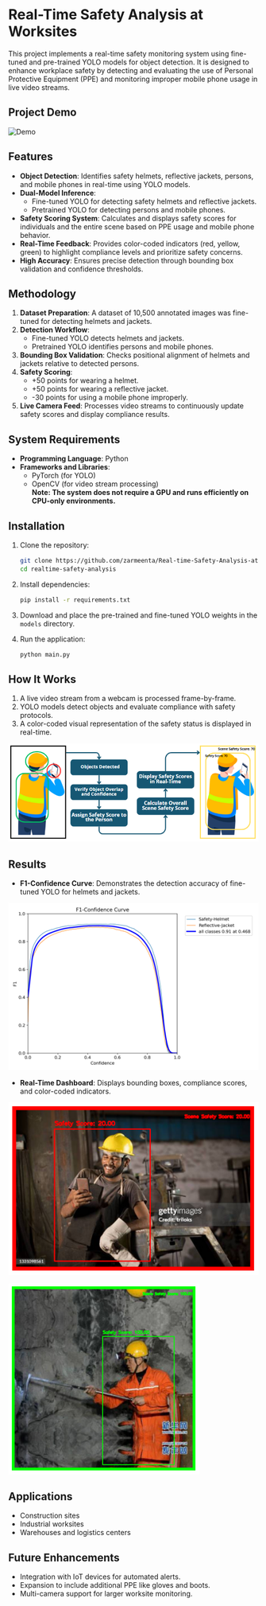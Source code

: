# Real-Time Safety Analysis at Worksites  

This project implements a real-time safety monitoring system using fine-tuned and pre-trained YOLO models for object detection. It is designed to enhance workplace safety by detecting and evaluating the use of Personal Protective Equipment (PPE) and monitoring improper mobile phone usage in live video streams.  

## Project Demo

![Demo](media/demo.gif)

## Features  

- **Object Detection**: Identifies safety helmets, reflective jackets, persons, and mobile phones in real-time using YOLO models.  
- **Dual-Model Inference**:  
  - Fine-tuned YOLO for detecting safety helmets and reflective jackets.  
  - Pretrained YOLO for detecting persons and mobile phones.  
- **Safety Scoring System**: Calculates and displays safety scores for individuals and the entire scene based on PPE usage and mobile phone behavior.  
- **Real-Time Feedback**: Provides color-coded indicators (red, yellow, green) to highlight compliance levels and prioritize safety concerns.  
- **High Accuracy**: Ensures precise detection through bounding box validation and confidence thresholds.  

## Methodology  

1. **Dataset Preparation**: A dataset of 10,500 annotated images was fine-tuned for detecting helmets and jackets.  
2. **Detection Workflow**:  
   - Fine-tuned YOLO detects helmets and jackets.  
   - Pretrained YOLO identifies persons and mobile phones.  
3. **Bounding Box Validation**: Checks positional alignment of helmets and jackets relative to detected persons.  
4. **Safety Scoring**:  
   - +50 points for wearing a helmet.  
   - +50 points for wearing a reflective jacket.  
   - -30 points for using a mobile phone improperly.  
5. **Live Camera Feed**: Processes video streams to continuously update safety scores and display compliance results.  

## System Requirements  

- **Programming Language**: Python  
- **Frameworks and Libraries**:  
  - PyTorch (for YOLO)  
  - OpenCV (for video stream processing)  
**Note: The system does not require a GPU and runs efficiently on CPU-only environments.**

## Installation  

1. Clone the repository:  
   ```bash
   git clone https://github.com/zarmeenta/Real-time-Safety-Analysis-at-Worksites.git  
   cd realtime-safety-analysis
   ```  

2. Install dependencies:  
   ```bash
   pip install -r requirements.txt  
   ```  

3. Download and place the pre-trained and fine-tuned YOLO weights in the `models` directory.  

4. Run the application:  
   ```bash
   python main.py  
   ```  

## How It Works  

1. A live video stream from a webcam is processed frame-by-frame.  
2. YOLO models detect objects and evaluate compliance with safety protocols.  
3. A color-coded visual representation of the safety status is displayed in real-time.

![Detailed Workflow](media/fd11.png)

## Results  

- **F1-Confidence Curve**: Demonstrates the detection accuracy of fine-tuned YOLO for helmets and jackets.

![F1-Confidence Curve of Finetuned YOLOv11](media/F1_curve.png)

  
- **Real-Time Dashboard**: Displays bounding boxes, compliance scores, and color-coded indicators.

![An Unsafe Scenario](media/20.png)

![A Safe Scenario](media/100.png)

## Applications  

- Construction sites  
- Industrial worksites  
- Warehouses and logistics centers  

## Future Enhancements  

- Integration with IoT devices for automated alerts.  
- Expansion to include additional PPE like gloves and boots.  
- Multi-camera support for larger worksite monitoring.
